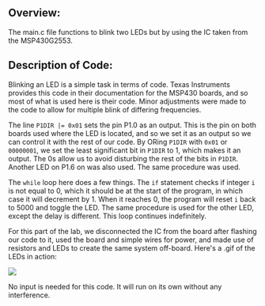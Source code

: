 ## Overview:
The main.c file functions to blink two LEDs but by using the IC taken from the MSP430G2553. 

## Description of Code:
Blinking an LED is a simple task in terms of code. Texas Instruments provides this code in their documentation for the MSP430 boards, and so most of what is used here is their code. Minor adjustments were made to the code to allow for multiple blink of differing frequencies.

The line `P1DIR |= 0x01` sets the pin P1.0 as an output. This is the pin on both boards used where the LED is located, and so we set it as an output so we can control it with the rest of our code. By ORing `P1DIR` with `0x01` or `00000001`, we set the least significant bit in `P1DIR` to 1, which makes it an output. The 0s allow us to avoid disturbing the rest of the bits in `P1DIR`. Another LED on P1.6 on was also used. The same procedure was used.

The `while` loop here does a few things. The `if` statement checks if integer `i` is not equal to 0, which it should be at the start of the program, in which case it will decrement by 1. When it reaches 0, the program will reset `i` back to 5000 and toggle the LED. The same procedure is used for the other LED, except the delay is different. This loop continues indefinitely.

For this part of the lab, we disconnected the IC from the board after flashing our code to it, used the board and simple wires for power, and made use of resistors and LEDs to create the same system off-board. Here's a .gif of the LEDs in action:

<img src=https://media.giphy.com/media/2zoLaSzq65YF2ibhmn/giphy.gif>

No input is needed for this code. It will run on its own without any interference. 
